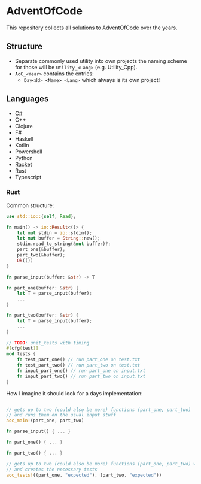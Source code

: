 # AdventOfCode

This repository collects all solutions to AdventOfCode over the years.

## Structure

- Separate commonly used utility into own projects the naming scheme for those will be ``Utility_<Lang>`` (e.g. Utility_Cpp).
- ``AoC_<Year>`` contains the entries:
  - ``Day<dd>_<Name>_<Lang>`` which always is its own project!

## Languages

- C#
- C++
- Clojure
- F#
- Haskell
- Kotlin
- Powershell
- Python
- Racket
- Rust
- Typescript

### Rust

Common structure:

```Rust
use std::io::{self, Read};

fn main() -> io::Result<()> {
    let mut stdin = io::stdin();
    let mut buffer = String::new();
    stdin.read_to_string(&mut buffer)?;
    part_one(&buffer);
    part_two(&buffer);
    Ok(())
}

fn parse_input(buffer: &str) -> T

fn part_one(buffer: &str) {
    let T = parse_input(buffer);
    ...
}

fn part_two(buffer: &str) {
    let T = parse_input(buffer);
    ...
}

// TODO: unit_tests with timing
#[cfg(test)]
mod tests {
    fn test_part_one() // run part_one on test.txt
    fn test_part_two() // run part_two on test.txt
    fn input_part_one() // run part_one on input.txt
    fn input_part_two() // run part_two on input.txt
}

```

How I imagine it should look for a days implementation:

```Rust

// gets up to two (could also be more) functions (part_one, part_two)
// and runs them on the usual input stuff
aoc_main!(part_one, part_two)

fn parse_input() { ... }

fn part_one() { ... }

fn part_two() { ... }

// gets up to two (could also be more) functions (part_one, part_two) with their results
// and creates the necessary tests
aoc_tests!((part_one, "expected"), (part_two, "expected"))


```
